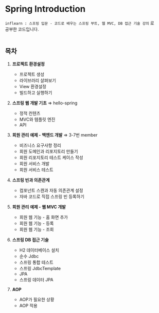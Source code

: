 # Spring Introduction
`inflearn : 스프링 입문 - 코드로 배우는 스프링 부트, 웹 MVC, DB 접근 기술 강의` 로 공부한 코드입니다.
<br>
<br>

## 목차
1. **프로젝트 환경설정**
    - 프로젝트 생성
    - 라이브러리 살펴보기
    - View 환경설정
    - 빌드하고 실행하기

2. **스프링 웹 개발 기초** ⇒ hello-spring
    - 정적 컨텐츠
    - MVC와 템플릿 엔진
    - API
3. **회원 관리 예제 - 백엔드 개발** ⇒ 3-7번 member
    - 비즈니스 요구사항 정리
    - 회원 도메인과 리포지토리 만들기
    - 회원 리포지토리 테스트 케이스 작성
    - 회원 서비스 개발
    - 회원 서비스 테스트
4. **스프링 빈과 의존관계**
    - 컴포넌트 스캔과 자동 의존관계 설정
    - 자바 코드로 직접 스프링 빈 등록하기
5. **회원 관리 예제 - 웹 MVC 개발**
    - 회원 웹 기능 - 홈 화면 추가
    - 회원 웹 기능 - 등록
    - 회원 웹 기능 - 조회
6. **스프링 DB 접근 기술**
    - H2 데이터베이스 설치
    - 순수 Jdbc
    - 스프링 통합 테스트
    - 스프링 JdbcTemplate
    - JPA
    - 스프링 데이터 JPA
7. **AOP**
    - AOP가 필요한 상황
    - AOP 적용
